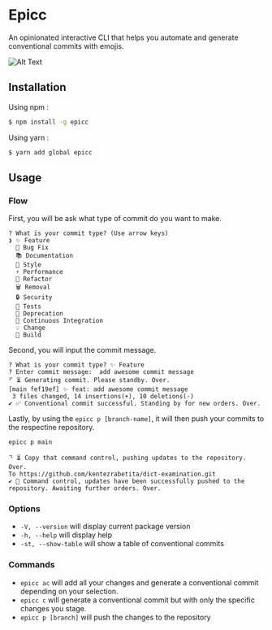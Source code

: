 # Epicc

An opinionated interactive CLI that helps you automate and generate conventional commits with emojis.

![Alt Text](https://github.com/kentezrabetita/personal-portfolio/blob/main/public/assets/thumbnails/epicc.gif)

## Installation

Using npm :

```sh
$ npm install -g epicc
```

Using yarn :

```sh
$ yarn add global epicc
```

## Usage

### Flow

First, you will be ask what type of commit do you want to make.

```
? What is your commit type? (Use arrow keys)
❯ ✨ Feature
  🐞 Bug Fix
  📚 Documentation
  🎨 Style
  ⚡️ Performance
  🔨 Refactor
  🗑️ Removal
  🔒 Security
  🚨 Tests
  💩 Deprecation
  💚 Continuous Integration
  💡 Change
  🔧 Build
```

Second, you will input the commit message.

```
? What is your commit type? ✨ Feature
? Enter commit message:  add awesome commit message
⠋ ⏳ Generating commit. Please standby. Over.
[main fef19ef] ✨ feat: add awesome commit message
 3 files changed, 14 insertions(+), 10 deletions(-)
✔ ✅ Conventional commit successful. Standing by for new orders. Over.
```

Lastly, by using the `epicc p [branch-name]`, it will then push your commits to the respectine repository.

```sh
epicc p main
```

```
⠙ ⏳ Copy that command control, pushing updates to the repository. Over.
To https://github.com/kentezrabetita/dict-examination.git
✔ 🚀 Command control, updates have been successfully pushed to the repository. Awaiting further orders. Over.
```

### Options

- `-V, --version` will display current package version
- `-h, --help` will display help
- `-st, --show-table` will show a table of conventional commits

### Commands

- `epicc ac` will add all your changes and generate a conventional commit depending on your selection.
- `epicc c` will generate a conventional commit but with only the specific changes you stage.
- `epicc p [branch]` will push the changes to the repository
